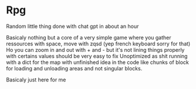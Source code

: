 # Rpg
Random little thing done with chat gpt in about an hour

Basicaly nothing but a core of a very simple game where you gather ressources with space, move with zqsd (yep french keyboard sorry for that)
Ho you can zoom in and out with + and - but it's not lining things properly with certains values should be very easy to fix
Unoptimized as shit running with a dict for the map with unfinished idea in the code like chunks of block for loading and unloading areas and not singular blocks.

Basicaly just here for me
